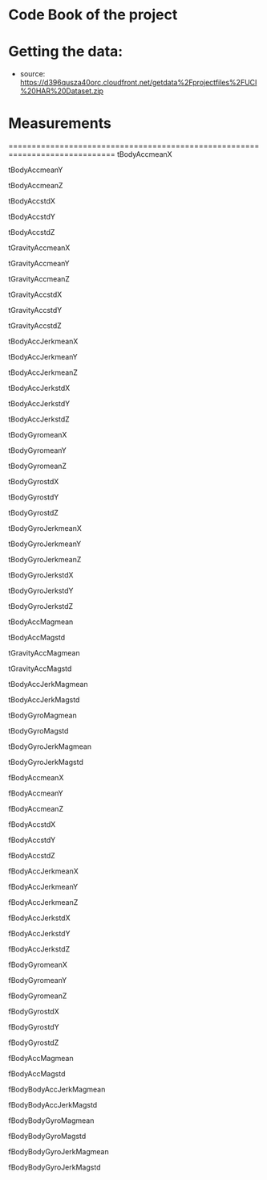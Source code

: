 # Code Book of the project

Getting the data:
=============================================================================
- source: https://d396qusza40orc.cloudfront.net/getdata%2Fprojectfiles%2FUCI%20HAR%20Dataset.zip

# Measurements
=============================================================================
tBodyAccmeanX

tBodyAccmeanY

tBodyAccmeanZ

tBodyAccstdX

tBodyAccstdY

tBodyAccstdZ

tGravityAccmeanX

tGravityAccmeanY

tGravityAccmeanZ

tGravityAccstdX

tGravityAccstdY

tGravityAccstdZ

tBodyAccJerkmeanX

tBodyAccJerkmeanY

tBodyAccJerkmeanZ

tBodyAccJerkstdX

tBodyAccJerkstdY

tBodyAccJerkstdZ

tBodyGyromeanX

tBodyGyromeanY

tBodyGyromeanZ

tBodyGyrostdX

tBodyGyrostdY

tBodyGyrostdZ

tBodyGyroJerkmeanX

tBodyGyroJerkmeanY

tBodyGyroJerkmeanZ

tBodyGyroJerkstdX

tBodyGyroJerkstdY

tBodyGyroJerkstdZ

tBodyAccMagmean

tBodyAccMagstd

tGravityAccMagmean

tGravityAccMagstd

tBodyAccJerkMagmean

tBodyAccJerkMagstd

tBodyGyroMagmean

tBodyGyroMagstd

tBodyGyroJerkMagmean

tBodyGyroJerkMagstd

fBodyAccmeanX

fBodyAccmeanY

fBodyAccmeanZ

fBodyAccstdX

fBodyAccstdY

fBodyAccstdZ

fBodyAccJerkmeanX

fBodyAccJerkmeanY

fBodyAccJerkmeanZ

fBodyAccJerkstdX

fBodyAccJerkstdY

fBodyAccJerkstdZ

fBodyGyromeanX

fBodyGyromeanY

fBodyGyromeanZ

fBodyGyrostdX

fBodyGyrostdY

fBodyGyrostdZ

fBodyAccMagmean

fBodyAccMagstd

fBodyBodyAccJerkMagmean

fBodyBodyAccJerkMagstd

fBodyBodyGyroMagmean

fBodyBodyGyroMagstd

fBodyBodyGyroJerkMagmean

fBodyBodyGyroJerkMagstd
